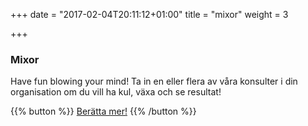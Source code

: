 +++
date = "2017-02-04T20:11:12+01:00"
title = "mixor"
weight = 3

+++

### Mixor
Have fun blowing your mind! Ta in en eller flera av våra konsulter i din organisation om du vill ha kul, växa och
se resultat!

{{% button %}}
[Berätta mer!](mailto:team@lixor.se)
{{% /button %}}
